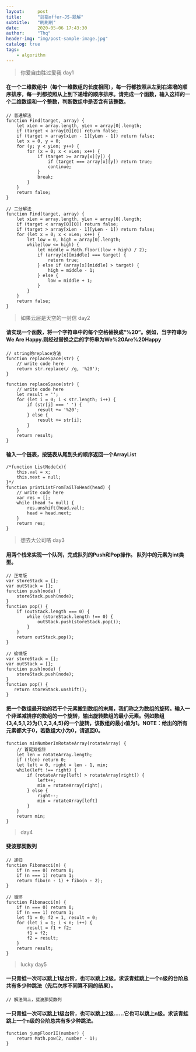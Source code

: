 ```yaml
---
layout:     post
title:      "剑指offer-JS-题解"
subtitle:   "刷刷刷"
date:       2020-05-06 17:43:30
author:     "Thq" 
header-img: "img/post-sample-image.jpg"
catalog: true
tags:
    - algorithm
---
```


> 你爱自由胜过爱我 day1

#### 在一个二维数组中（每个一维数组的长度相同），每一行都按照从左到右递增的顺序排序，每一列都按照从上到下递增的顺序排序。请完成一个函数，输入这样的一个二维数组和一个整数，判断数组中是否含有该整数。

```Js
// 普通解法
function Find(target, array) {
    let xLen = array.length, yLen = array[0].length;
    if (target < array[0][0]) return false;
    if (target > array[xLen - 1][yLen - 1]) return false;
    let x = 0, y = 0;
    for (y; y < yLen; y++) {
        for (x = 0; x < xLen; x++) {
            if (target >= array[x][y]) {
                if (target === array[x][y]) return true;
                continue;
            }
            break;
        }
    }
    return false;
}

// 二分解法
function Find(target, array) {
    let xLen = array.length, yLen = array[0].length;
    if (target < array[0][0]) return false;
    if (target > array[xLen - 1][yLen - 1]) return false;
    for (let x = 0; x < xLen; x++) {
        let low = 0, high = array[0].length;
        while(low <= high) {
            let middle = Math.floor((low + high) / 2);
            if (array[x][middle] === target) {
                return true;
            } else if (array[x][middle] > target) {
                high = middle - 1;
            } else {
                low = middle + 1;
            }
        }
    }
    return false;
}
```

> 如果云层是天空的一封信 day2

#### 请实现一个函数，将一个字符串中的每个空格替换成“%20”。例如，当字符串为We Are Happy.则经过替换之后的字符串为We%20Are%20Happy

```Js
// string的replace方法
function replaceSpace(str) {
    // write code here
    return str.replace(/ /g, '%20');
}

function replaceSpace(str) {
    // write code here
    let result = '';
    for (let i = 0; i < str.length; i++) {
        if (str[i] === ' ') {
            result += '%20';
        } else {
            result += str[i];
        }
    }
    return result;
}

```

#### 输入一个链表，按链表从尾到头的顺序返回一个ArrayList 

```Js
/*function ListNode(x){
    this.val = x;
    this.next = null;
}*/
function printListFromTailToHead(head) {
    // write code here
    var res = [];
    while (head != null) {
        res.unshift(head.val);
        head = head.next;
    }
    return res;
}
```

> 想去大公司咯 day3

#### 用两个栈来实现一个队列，完成队列的Push和Pop操作。 队列中的元素为int类型。

```Js
// 正常版
var storeStack = [];
var outStack = [];
function push(node) {
    storeStack.push(node);
}
function pop() {
    if (outStack.length === 0) {
        while (storeStack.length !== 0) {
            outStack.push(storeStack.pop());
        }
    }
    return outStack.pop();
}

// 偷懒版
var storeStack = [];
var outStack = [];
function push(node) {
    storeStack.push(node);
}
function pop() {
   return storeStack.unshift();
}

```

#### 把一个数组最开始的若干个元素搬到数组的末尾，我们称之为数组的旋转。输入一个非递减排序的数组的一个旋转，输出旋转数组的最小元素。例如数组{3,4,5,1,2}为{1,2,3,4,5}的一个旋转，该数组的最小值为1。NOTE：给出的所有元素都大于0，若数组大小为0，请返回0。

```Js
function minNumberInRotateArray(rotateArray) {
    // 首尾双指针
    let len = rotateArray.length;
    if (!len) return 0;
    let left = 0, right = len - 1, min;
    while(left !== right) {
        if (rotateArray[left] > rotateArray[right]) {
            left++;
            min = rotateArray[right];
        } else {
            right--;
            min = rotateArray[left]
        }
    }
    return min;
}
```

> day4

#### 斐波那契数列

```JS
// 递归
function Fibonacci(n) {
    if (n === 0) return 0;
    if (n === 1) return 1;
    return fibo(n - 1) + fibo(n - 2);
}

// 循环
function Fibonacci(n) {
    if (n === 0) return 0;
    if (n === 1) return 1;
    let f1 = 0; f2 = 1, result = 0;
    for (let i = 1; i < n; i++) {
        result = f1 + f2;
        f1 = f2;
        f2 = result;
    }
    return result;
}
```

> lucky day5

#### 一只青蛙一次可以跳上1级台阶，也可以跳上2级。求该青蛙跳上一个n级的台阶总共有多少种跳法（先后次序不同算不同的结果）。

```JS
// 解法同上，斐波那契数列
```

#### 一只青蛙一次可以跳上1级台阶，也可以跳上2级……它也可以跳上n级。求该青蛙跳上一个n级的台阶总共有多少种跳法。

```JS
function jumpFloorII(number) {
    return Math.pow(2, number - 1);
}
```
